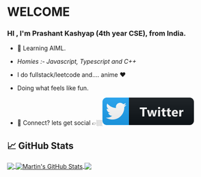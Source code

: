 # WELCOME

<p align="center">
  <h3> HI , I'm Prashant Kashyap (4th year CSE), from India.</h3>
</p>

- 🥀 Learning AIML.

- <i> Homies :- Javascript, Typescript and C++</i>

- I do fullstack/leetcode and.... anime :heart:

- Doing what feels like fun.

- 💬 Connect? lets get social 👉🏼[<img src="https://raw.githubusercontent.com/8bithemant/8bithemant/master/svg/social/twitter.svg" >](https://twitter.com/Parle_ji_)

## &#x1f4c8; GitHub Stats

<a href="https://github.com/Prashantt423/Prashantt423">
  <img align="center" src="https://github-readme-stats.vercel.app/api/top-langs/?username=Prashantt423&hide=java,html,tex&title_color=ffffff&text_color=c9cacc&icon_color=2bbc8a&bg_color=1d1f21&langs_count=3" />
</a>
<a href="https://github.com/Prashantt423/Prashantt423">
  <img align="center" src="https://github-readme-stats.vercel.app/api?username=Prashantt423&show_icons=true&line_height=27&count_private=true&title_color=ffffff&text_color=c9cacc&icon_color=2bbc8a&bg_color=1d1f21" alt="Martin's GitHub Stats" />
</a>

<a href="https://github.com/Prashantt423/go-project-blueprint">
  <img align="center" src="https://github-readme-stats.vercel.app/api/pin/?username=Prashantt423&repo=go-project-blueprint&title_color=ffffff&text_color=c9cacc&icon_color=2bbc8a&bg_color=1d1f21" />
</a>
